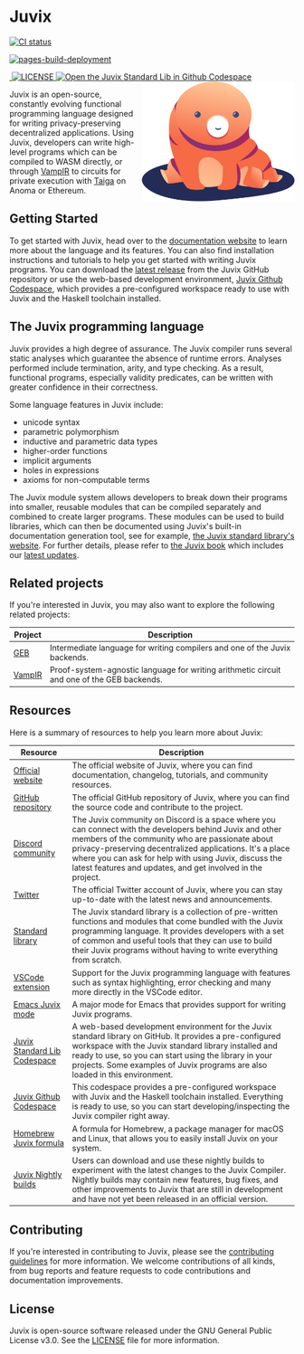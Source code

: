 # Juvix

<a href="https://github.com/anoma/juvix/actions/workflows/ci.yml">
<img alt="CI status" src="https://github.com/anoma/juvix/actions/workflows/ci.yml/badge.svg" />
</a>

<a href="https://github.com/anoma/juvix/actions/workflows/pages/pages-build-deployment"><img
src="https://github.com/anoma/juvix/actions/workflows/pages/pages-build-deployment/badge.svg"
alt="pages-build-deployment" /></a>

<a href="https://github.com/anoma/juvix/tags">
<img alt="" src="https://img.shields.io/github/v/release/anoma/juvix?include_prereleases" />
</a>

<a href="https://github.com/anoma/juvix/blob/main/LICENSE">
<img alt="LICENSE" src="https://img.shields.io/badge/license-GPL--3.0--only-blue.svg" />
</a>

<a href="https://github.com/codespaces/new?hide_repo_select=true&ref=main&repo=455254004">
<img height="20pt" alt="Open the Juvix Standard Lib in Github Codespace" src="https://github.com/codespaces/badge.svg" />
</a>

<a href="https://github.com/anoma/juvix">
<img align="right" width="270" alt="Juvix Mascot" src="assets/images/tara-seating.svg" />
</a>

Juvix is an open-source, constantly evolving functional programming language
designed for writing privacy-preserving decentralized applications. Using Juvix, developers can write high-level programs which can be compiled to WASM directly, or through [VampIR](https://github.com/anoma/vamp-ir) to circuits for private execution with [Taiga](https://github.com/anoma/taiga) on Anoma or Ethereum.

## Getting Started

To get started with Juvix, head over to the [documentation website](https://docs.juvix.org) to learn more about the language and its features. You can also find installation instructions and tutorials to help you get started with writing Juvix programs.
You can download the [latest release](https://github.com/Juvix-lang/juvix/releases) from the Juvix GitHub repository or use the web-based development environment, [Juvix Github
Codespace](https://github.com/codespaces/new?hide_repo_select=true&ref=main&repo=102404734&machine=standardLinux32gb&location=WestEurope), which provides a pre-configured workspace ready to use
with Juvix and the Haskell toolchain installed.

## The Juvix programming language

Juvix provides a high degree of assurance. The Juvix compiler runs
several static analyses which guarantee the absence of runtime errors.
Analyses performed include termination, arity, and type checking. As a
result, functional programs, especially validity predicates, can be
written with greater confidence in their correctness.

Some language features in Juvix include:

- unicode syntax
- parametric polymorphism
- inductive and parametric data types
- higher-order functions
- implicit arguments
- holes in expressions
- axioms for non-computable terms

The Juvix module system allows developers to break down their programs into smaller, reusable modules that can be compiled separately and combined to create larger programs. These modules can be used to build libraries, which can then be documented using Juvix's built-in documentation generation tool, see for example, [the Juvix standard
library's website](https://anoma.github.io/juvix-stdlib/). For further
details, please refer to [the Juvix
book](https://anoma.github.io/juvix/) which includes our [latest
updates](https://anoma.github.io/juvix/changelog.html).

## Related projects

If you're interested in Juvix, you may also want to explore the following related projects:

<!-- prettier-ignore -->
| Project | Description |
| --- | --- |
| [GEB](https://github.com/anoma/geb) | Intermediate language for writing compilers and one of the Juvix backends. |
| [VampIR](https://github.com/anoma/vamp-ir) | Proof-system-agnostic language for writing arithmetic circuit and one of the GEB backends.|

## Resources

Here is a summary of resources to help you learn more about Juvix:

<!-- prettier-ignore -->
| Resource | Description |
| --- | --- |
| [Official website](https://juvix.org) | The official website of Juvix, where you can find documentation, changelog, tutorials, and community resources. |
| [GitHub repository](https://github.com/anoma/juvix) | The official GitHub repository of Juvix, where you can find the source code and contribute to the project. |
| [Discord community](https://discord.gg/PfaaFVErHt) | The Juvix community on Discord is a space where you can connect with the developers behind Juvix and other members of the community who are passionate about privacy-preserving decentralized applications. It's a place where you can ask for help with using Juvix, discuss the latest features and updates, and get involved in the project. |
| [Twitter](https://twitter.com/juvixlang) | The official Twitter account of Juvix, where you can stay up-to-date with the latest news and announcements. |
| [Standard library](https://github.com/anoma/juvix-stdlib) | The Juvix standard library is a collection of pre-written functions and modules that come bundled with the Juvix programming language. It provides developers with a set of common and useful tools that they can use to build their Juvix programs without having to write everything from scratch. |
| [VSCode extension](https://github.com/anoma/vscode-juvix) | Support for the Juvix programming language with features such as syntax highlighting, error checking and many more directly in the VSCode editor.
| [Emacs Juvix mode](https://github.com/anoma/juvix-mode) | A major mode for Emacs that provides support for writing Juvix programs. |
| [Juvix Standard Lib Codespace](https://github.com/codespaces/new?hide_repo_select=true&ref=main&repo=102404734&machine=standardLinux32gb&location=WestEurope) | A web-based development environment for the Juvix standard library on GitHub. It provides a pre-configured workspace with the Juvix standard library installed and ready to use, so you can start using the library in your projects. Some examples of Juvix programs are also loaded in this environment. |
| [Juvix Github Codespace](https://github.com/codespaces/new?hide_repo_select=true&ref=main&repo=102404734&machine=standardLinux32gb&location=WestEurope) | This codespace provides a pre-configured workspace with Juvix and the Haskell toolchain installed. Everything is ready to use, so you can start developing/inspecting the Juvix compiler right away. |
| [Homebrew Juvix formula](https://github.com/anoma/homebrew-juvix) | A formula for Homebrew, a package manager for macOS and Linux, that allows you to easily install Juvix on your system. |
| [Juvix Nightly builds](https://github.com/anoma/nightly-juvix-builds) | Users can download and use these nightly builds to experiment with the latest changes to the Juvix Compiler. Nightly builds may contain new features, bug fixes, and other improvements to Juvix that are still in development and have not yet been released in an official version.|

## Contributing

If you're interested in contributing to Juvix, please see the [contributing guidelines](CONTRIBUTING.md) for more information. We welcome contributions of all kinds, from bug reports and feature requests to code contributions and documentation improvements.

## License

Juvix is open-source software released under the GNU General Public License v3.0. See the [LICENSE](LICENSE) file for more information.
